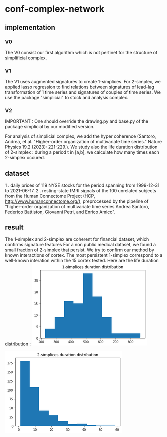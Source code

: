 # conf-complex-network

## implementation
### V0
The V0 consist our first algorithm which is not pertinet for the structure of simplificial complex.

### V1
The V1 uses augmented signatures to create 1-simplices. 
For 2-simplex, we applied lasso regression to find relations between signatures of lead-lag transformation of 1 time series and signatures of couples of time series. We use the package "simplicial" to stock and analysis complex.

### V2
IMPORTANT : One should override the drawing.py and base.py of the package simplicial by our modified version.

For analysis of simplicial complex, we add the hyper coherence (Santoro, Andrea, et al. "Higher-order organization of multivariate time series." Nature Physics 19.2 (2023): 221-229.). We study also the life duration distribution of 2-simplex : during a period t in [a,b], we calculate how many times each 2-simplex occured.  

## dataset 
1 . daily prices of 119 NYSE stocks for the period spanning from 1999-12-31 to 2021-06-17.
2 . resting-state fMRI signals of the 100 unrelated subjects from the Human Connectome Project (HCP, http://www.humanconnectome.org/), preprocessed by the pipeline of "higher-order organization of multivariate time series Andrea Santoro, Federico Battiston, Giovanni Petri, and Enrico Amico". 

## result
The 1-simplex and 2-simplex are coherent for financial dataset, which confirms signature features
For a non public medical dataset, we found a small fraction of 2-simplex that persist. 
We try to confirm our method by known interactions of cortex. The most persistent 1-simplex correspond to a well-known interation within the 15 cortex tested.
Here are the life duration distribution :
![cerveau1](cerveau_distribution1.png)

![cerveau2](cerveau_distribution2.png)
